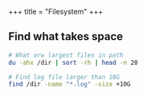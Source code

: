 +++
title = "Filesystem"
+++

## Find what takes space

```bash
# What arw largest files in path
du -ahx /dir | sort -rh | head -n 20

# Find log file larger than 10G
find /dir -name "*.log" -size +10G
```
